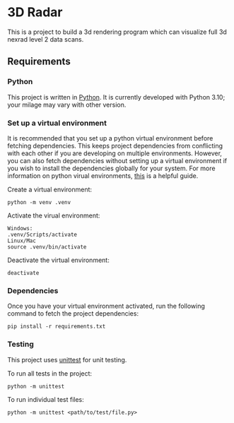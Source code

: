 # 3D Radar

This is a project to build a 3d rendering program which can visualize full 3d nexrad level 2 data scans.

## Requirements

### Python

This project is written in [Python](https://www.python.org/). It is currently developed with Python 3.10; your milage may vary with other version.

### Set up a virtual environment

It is recommended that you set up a python virtual environment before fetching dependencies. This keeps project dependencies from conflicting with each other if you are developing on multiple environments. However, you can also fetch dependencies without setting up a virtual environment if you wish to install the dependencies globally for your system. For more information on python virual environments, [this](https://realpython.com/python-virtual-environments-a-primer/) is a helpful guide.

Create a virtual environment:
```
python -m venv .venv
```
Activate the virual environment:
```
Windows:
.venv/Scripts/activate
Linux/Mac
source .venv/bin/activate
```
Deactivate the virtual environment:
```
deactivate
```
### Dependencies

Once you have your virtual environment activated, run the following command to fetch the project dependencies:
```
pip install -r requirements.txt
```

### Testing

This project uses [unittest](https://docs.python.org/3/library/unittest.html) for unit testing.

To run all tests in the project:
```
python -m unittest
```

To run individual test files:
```
python -m unittest <path/to/test/file.py>
```